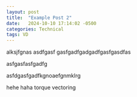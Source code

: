 ```yaml
---
layout: post
title:  "Example Post 2"
date:   2024-10-10 17:14:02 -0500
categories: Technical
tags: VD
---
```


alksjfgnas
asdfgasf
gasfgadfgadgadfgasfgasdfas


asfgasfasfgadfg


asfdgasfgadfkgnoaefgnmklrg


hehe haha torque vectoring


